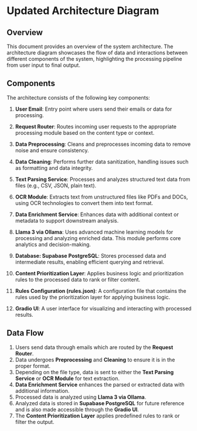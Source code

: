 # Updated Architecture Diagram

## Overview
This document provides an overview of the system architecture. The architecture diagram showcases the flow of data and interactions between different components of the system, highlighting the processing pipeline from user input to final output.

## Components
The architecture consists of the following key components:

1. **User Email**: Entry point where users send their emails or data for processing.

2. **Request Router**: Routes incoming user requests to the appropriate processing module based on the content type or context.

3. **Data Preprocessing**: Cleans and preprocesses incoming data to remove noise and ensure consistency.

4. **Data Cleaning**: Performs further data sanitization, handling issues such as formatting and data integrity.

5. **Text Parsing Service**: Processes and analyzes structured text data from files (e.g., CSV, JSON, plain text).

6. **OCR Module**: Extracts text from unstructured files like PDFs and DOCs, using OCR technologies to convert them into text format.

7. **Data Enrichment Service**: Enhances data with additional context or metadata to support downstream analysis.

8. **Llama 3 via Ollama**: Uses advanced machine learning models for processing and analyzing enriched data. This module performs core analytics and decision-making.

9. **Database: Supabase PostgreSQL**: Stores processed data and intermediate results, enabling efficient querying and retrieval.

10. **Content Prioritization Layer**: Applies business logic and prioritization rules to the processed data to rank or filter content.

11. **Rules Configuration (rules.json)**: A configuration file that contains the rules used by the prioritization layer for applying business logic.

12. **Gradio UI**: A user interface for visualizing and interacting with processed results.

## Data Flow
1. Users send data through emails which are routed by the **Request Router**.
2. Data undergoes **Preprocessing** and **Cleaning** to ensure it is in the proper format.
3. Depending on the file type, data is sent to either the **Text Parsing Service** or **OCR Module** for text extraction.
4. **Data Enrichment Service** enhances the parsed or extracted data with additional information.
5. Processed data is analyzed using **Llama 3 via Ollama**.
6. Analyzed data is stored in **Supabase PostgreSQL** for future reference and is also made accessible through the **Gradio UI**.
7. The **Content Prioritization Layer** applies predefined rules to rank or filter the output.


